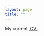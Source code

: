 ```yaml
--- 
layout: page
title: ""
---
```


My current <a href="https://researchecon.github.io/lunpide/pidelun.pdf" class="image fit"><img src="images/marr_pic.jpg" alt=""> CV </a>.

